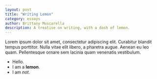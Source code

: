 ```yaml
---
layout: post
title: "Writing Lemon"
category: essays
author: Brittany Muscarella
description: A treatise on writing, with a dash of lemon.
---
```

Lorem ipsum dolor sit amet, consectetur adipiscing elit. Curabitur blandit tempus porttitor. Nulla vitae elit libero, a pharetra augue. Aenean eu leo quam. Pellentesque ornare sem lacinia quam venenatis vestibulum.

- Hello.
- I am a **lemon**.
- I am *not*.

<div><img src="" alt="" class="full"/></div>

